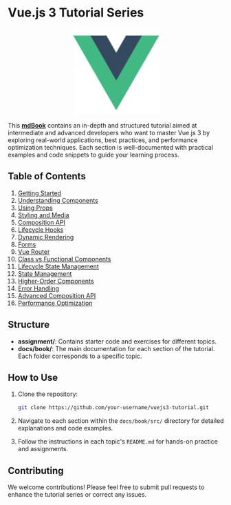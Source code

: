 # Vue.js 3 Tutorial Series

<div style="text-align: center;">
  <img src="./image/vuejs.svg" alt="Vue.js Logo" width="200" height="200">
</div>

This [**mdBook**](https://cagricatik.github.io/vuejs3/) contains an in-depth and structured tutorial aimed at intermediate and advanced developers who want to master Vue.js 3 by exploring real-world applications, best practices, and performance optimization techniques. Each section is well-documented with practical examples and code snippets to guide your learning process.

## Table of Contents

1. [Getting Started](docs/book/src/01_getting-started)
2. [Understanding Components](docs/book/src/02_understanding-components)
3. [Using Props](docs/book/src/03_using-props)
4. [Styling and Media](docs/book/src/04_styling-media)
5. [Composition API](docs/book/src/05_composition-api)
6. [Lifecycle Hooks](docs/book/src/06_lifecycle-hooks)
7. [Dynamic Rendering](docs/book/src/07_dynamic-rendering)
8. [Forms](docs/book/src/08_forms)
9. [Vue Router](docs/book/src/09_vue-router)
10. [Class vs Functional Components](docs/book/src/10_class-vs-functional)
11. [Lifecycle State Management](docs/book/src/11_lifecycle-state-management)
12. [State Management](docs/book/src/12_state-management)
13. [Higher-Order Components](docs/book/src/13_higher-order-components)
14. [Error Handling](docs/book/src/14_error-handling)
15. [Advanced Composition API](docs/book/src/15_advanced-composition-api)
16. [Performance Optimization](docs/book/src/16_performance-optimization)

## Structure

- **assignment/**: Contains starter code and exercises for different topics.
- **docs/book/**: The main documentation for each section of the tutorial. Each folder corresponds to a specific topic.

## How to Use

1. Clone the repository:

   ```bash
   git clone https://github.com/your-username/vuejs3-tutorial.git
   ```

2. Navigate to each section within the `docs/book/src/` directory for detailed explanations and code examples.
3. Follow the instructions in each topic's `README.md` for hands-on practice and assignments.

## Contributing

We welcome contributions! Please feel free to submit pull requests to enhance the tutorial series or correct any issues.
